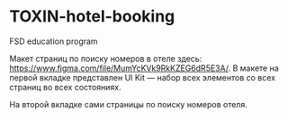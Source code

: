 # TOXIN-hotel-booking
FSD education program

Макет страниц по поиску номеров в отеле здесь: https://www.figma.com/file/MumYcKVk9RkKZEG6dR5E3A/. 
В макете на первой вкладке представлен UI Kit — набор всех элементов со всех страниц во всех состояниях.

На второй вкладке сами страницы по поиску номеров отеля.
